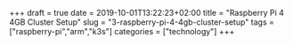 +++ 
draft = true
date = 2019-10-01T13:22:23+02:00
title = "Raspberry Pi 4 4GB Cluster Setup"
slug = "3-raspberry-pi-4-4gb-cluster-setup" 
tags = ["raspberry-pi","arm","k3s"]
categories = ["technology"]
+++
